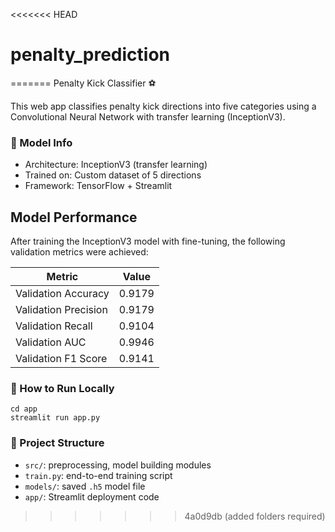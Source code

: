 <<<<<<< HEAD
# penalty_prediction
=======
Penalty Kick Classifier ⚽

This web app classifies penalty kick directions into five categories using a Convolutional Neural Network with transfer learning (InceptionV3).

### 📂 Model Info
- Architecture: InceptionV3 (transfer learning)
- Trained on: Custom dataset of 5 directions
- Framework: TensorFlow + Streamlit


## Model Performance

After training the InceptionV3 model with fine-tuning, the following validation metrics were achieved:

| Metric             | Value  |
|--------------------|--------|
| Validation Accuracy| 0.9179 |
| Validation Precision| 0.9179 |
| Validation Recall  | 0.9104 |
| Validation AUC     | 0.9946 |
| Validation F1 Score| 0.9141 |


### 🚀 How to Run Locally
```
cd app
streamlit run app.py
```

### 📁 Project Structure
- `src/`: preprocessing, model building modules
- `train.py`: end-to-end training script
- `models/`: saved `.h5` model file
- `app/`: Streamlit deployment code
>>>>>>> 4a0d9db (added folders required)
